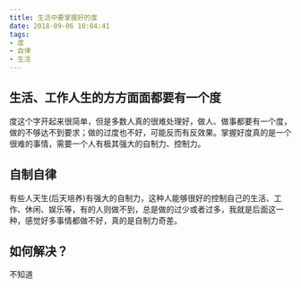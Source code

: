 ```yaml
---
title: 生活中要掌握好的度
date: 2018-09-06 10:04:41
tags:
- 度
- 自律
- 生活
---
```


## 生活、工作人生的方方面面都要有一个度

  度这个字开起来很简单，但是多数人真的很难处理好，做人、做事都要有一个度，做的不够达不到要求；做的过度也不好，可能反而有反效果。掌握好度真的是一个很难的事情，需要一个人有极其强大的自制力、控制力。

## 自制自律

  有些人天生(后天培养)有强大的自制力，这种人能够很好的控制自己的生活、工作、休闲、娱乐等，有的人则做不到，总是做的过少或者过多，我就是后面这一种，感觉好多事情都做不好，真的是自制力奇差。

## 如何解决？

  不知道